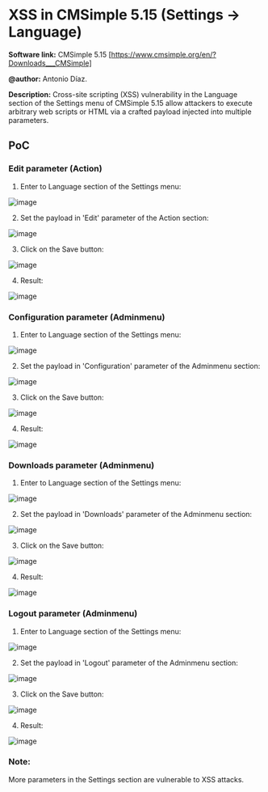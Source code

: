# XSS in CMSimple 5.15 (Settings -> Language)
**Software link:** CMSimple 5.15 [https://www.cmsimple.org/en/?Downloads___CMSimple]

**@author:** Antonio Díaz.

**Description:** Cross-site scripting (XSS) vulnerability in the Language section of the Settings menu of CMSimple 5.15 allow attackers to execute arbitrary web scripts or HTML via a crafted payload injected into multiple parameters.

## PoC
### Edit parameter (Action)
1. Enter to Language section of the Settings menu:

![image](https://github.com/adiapera/xss_language_cmsimple_5.15/assets/165512291/6036e7d4-899f-4dc4-9aa6-a60c859718b2)

2. Set the payload in 'Edit' parameter of the Action section:

![image](https://github.com/adiapera/xss_language_cmsimple_5.15/assets/165512291/9d69b954-073a-49d3-a1fa-daaf07bc7376)

3. Click on the Save button:

![image](https://github.com/adiapera/xss_language_cmsimple_5.15/assets/165512291/38e7ba88-b9cd-4ba7-a83c-23bfd886cb77)

4. Result:

![image](https://github.com/adiapera/xss_language_cmsimple_5.15/assets/165512291/5fe39eee-c246-4aa8-abed-7bf7ea51f9fa)

### Configuration parameter (Adminmenu)
1. Enter to Language section of the Settings menu:

![image](https://github.com/adiapera/xss_language_cmsimple_5.15/assets/165512291/6036e7d4-899f-4dc4-9aa6-a60c859718b2)

2. Set the payload in 'Configuration' parameter of the Adminmenu section:

![image](https://github.com/adiapera/xss_language_cmsimple_5.15/assets/165512291/5301952b-c67b-4815-9f08-750f8efa0695)

3. Click on the Save button:

![image](https://github.com/adiapera/xss_language_cmsimple_5.15/assets/165512291/38e7ba88-b9cd-4ba7-a83c-23bfd886cb77)

4. Result:

![image](https://github.com/adiapera/xss_language_cmsimple_5.15/assets/165512291/8e54abd2-cd96-429e-8160-6f1ef4c07953)

### Downloads parameter (Adminmenu)
1. Enter to Language section of the Settings menu:

![image](https://github.com/adiapera/xss_language_cmsimple_5.15/assets/165512291/6036e7d4-899f-4dc4-9aa6-a60c859718b2)

2. Set the payload in 'Downloads' parameter of the Adminmenu section:

![image](https://github.com/adiapera/xss_language_cmsimple_5.15/assets/165512291/26841937-3e3e-4a07-be83-094466c111e9)

3. Click on the Save button:

![image](https://github.com/adiapera/xss_language_cmsimple_5.15/assets/165512291/38e7ba88-b9cd-4ba7-a83c-23bfd886cb77)

4. Result:

![image](https://github.com/adiapera/xss_language_cmsimple_5.15/assets/165512291/bef1bb69-1c1c-4af3-ae4b-0fe60f736bfa)


### Logout parameter (Adminmenu)
1. Enter to Language section of the Settings menu:

![image](https://github.com/adiapera/xss_language_cmsimple_5.15/assets/165512291/6036e7d4-899f-4dc4-9aa6-a60c859718b2)

2. Set the payload in 'Logout' parameter of the Adminmenu section:

![image](https://github.com/adiapera/xss_language_cmsimple_5.15/assets/165512291/edf00cec-85f0-4a33-805a-b7c763db662a)

3. Click on the Save button:

![image](https://github.com/adiapera/xss_language_cmsimple_5.15/assets/165512291/38e7ba88-b9cd-4ba7-a83c-23bfd886cb77)

4. Result:

![image](https://github.com/adiapera/xss_language_cmsimple_5.15/assets/165512291/26b30f0e-b194-47d1-9cff-0aa906259243)

### Note:
More parameters in the Settings section are vulnerable to XSS attacks.








